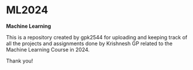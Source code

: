 # ML2024
**Machine Learning**

This is a repository created by gpk2544 for uploading and keeping track 
of all the projects and assignments done by Krishnesh GP 
related to the Machine Learning Course in 2024.

Thank you!
